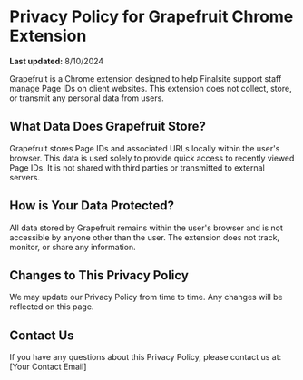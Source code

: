 # Privacy Policy for Grapefruit Chrome Extension

**Last updated:** 8/10/2024

Grapefruit is a Chrome extension designed to help Finalsite support staff manage Page IDs on client websites. This extension does not collect, store, or transmit any personal data from users.

## What Data Does Grapefruit Store?
Grapefruit stores Page IDs and associated URLs locally within the user's browser. This data is used solely to provide quick access to recently viewed Page IDs. It is not shared with third parties or transmitted to external servers.

## How is Your Data Protected?
All data stored by Grapefruit remains within the user's browser and is not accessible by anyone other than the user. The extension does not track, monitor, or share any information.

## Changes to This Privacy Policy
We may update our Privacy Policy from time to time. Any changes will be reflected on this page.

## Contact Us
If you have any questions about this Privacy Policy, please contact us at: [Your Contact Email]